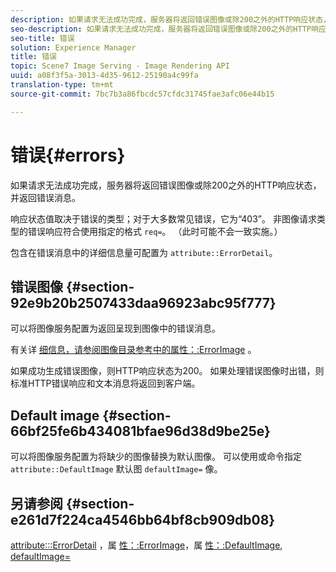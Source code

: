 ```yaml
---
description: 如果请求无法成功完成，服务器将返回错误图像或除200之外的HTTP响应状态，并返回错误消息。
seo-description: 如果请求无法成功完成，服务器将返回错误图像或除200之外的HTTP响应状态，并返回错误消息。
seo-title: 错误
solution: Experience Manager
title: 错误
topic: Scene7 Image Serving - Image Rendering API
uuid: a08f3f5a-3013-4d35-9612-25190a4c99fa
translation-type: tm+mt
source-git-commit: 7bc7b3a86fbcdc57cfdc31745fae3afc06e44b15

---
```



# 错误{#errors}

如果请求无法成功完成，服务器将返回错误图像或除200之外的HTTP响应状态，并返回错误消息。

响应状态值取决于错误的类型；对于大多数常见错误，它为“403”。 非图像请求类型的错误响应符合使用指定的格式 `req=`。 （此时可能不会一致实施。）

包含在错误消息中的详细信息量可配置为 `attribute::ErrorDetail`。

## 错误图像 {#section-92e9b20b2507433daa96923abc95f777}

可以将图像服务配置为返回呈现到图像中的错误消息。

有关详 [细信息，请参阅图像目录参考中的属性：:ErrorImage](../../../../../is-api/image-catalog/image-serving-api-ref/c-image-catalog-reference/c-attributes-reference/r-errorimage.md#reference-c494d5d8b2584fe3800f35baabd0292c) 。

如果成功生成错误图像，则HTTP响应状态为200。 如果处理错误图像时出错，则标准HTTP错误响应和文本消息将返回到客户端。

## Default image {#section-66bf25fe6b434081bfae96d38d9be25e}

可以将图像服务配置为将缺少的图像替换为默认图像。 可以使用或命令指定 `attribute::DefaultImage` 默认图 `defaultImage=` 像。

## 另请参阅 {#section-e261d7f224ca4546bb64bf8cb909db08}

[attribute:::ErrorDetail](../../../../../is-api/image-catalog/image-serving-api-ref/c-image-catalog-reference/c-attributes-reference/r-errordetail.md#reference-4987c8cddcba4c88960170e49cafc561) ，属 [性：:ErrorImage](../../../../../is-api/image-catalog/image-serving-api-ref/c-image-catalog-reference/c-attributes-reference/r-errorimage.md#reference-c494d5d8b2584fe3800f35baabd0292c)，属 [性：:DefaultImage](../../../../../is-api/image-catalog/image-serving-api-ref/c-image-catalog-reference/c-attributes-reference/r-is-cat-defaultimage.md#reference-8e9900e129f54ed68462a3c2fc3bc433), [defaultImage=](../../../../../is-api/http-ref/image-serving-api-ref/c-http-protocol-reference/c-command-reference/r-is-http-defaultimage.md#reference-209aa6ce830f490483412eb26af67fd2)
